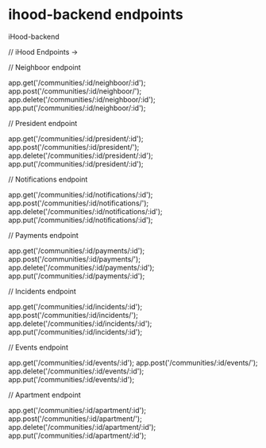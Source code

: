 # ihood-backend endpoints
iHood-backend

// iHood Endpoints ->

// Neighboor endpoint

app.get('/communities/:id/neighboor/:id'); 
app.post('/communities/:id/neighboor/'); 
app.delete('/communities/:id/neighboor/:id'); 
app.put('/communities/:id/neighboor/:id'); 

// President endpoint

app.get('/communities/:id/president/:id'); 
app.post('/communities/:id/president/'); 
app.delete('/communities/:id/president/:id'); 
app.put('/communities/:id/president/:id'); 

// Notifications endpoint

app.get('/communities/:id/notifications/:id'); 
app.post('/communities/:id/notifications/'); 
app.delete('/communities/:id/notifications/:id'); 
app.put('/communities/:id/notifications/:id'); 

// Payments endpoint

app.get('/communities/:id/payments/:id'); 
app.post('/communities/:id/payments/'); 
app.delete('/communities/:id/payments/:id'); 
app.put('/communities/:id/payments/:id'); 

// Incidents endpoint

app.get('/communities/:id/incidents/:id'); 
app.post('/communities/:id/incidents/'); 
app.delete('/communities/:id/incidents/:id'); 
app.put('/communities/:id/incidents/:id'); 

// Events endpoint

app.get('/communities/:id/events/:id'); 
app.post('/communities/:id/events/'); 
app.delete('/communities/:id/events/:id'); 
app.put('/communities/:id/events/:id'); 

// Apartment endpoint

app.get('/communities/:id/apartment/:id'); 
app.post('/communities/:id/apartment/'); 
app.delete('/communities/:id/apartment/:id'); 
app.put('/communities/:id/apartment/:id');
